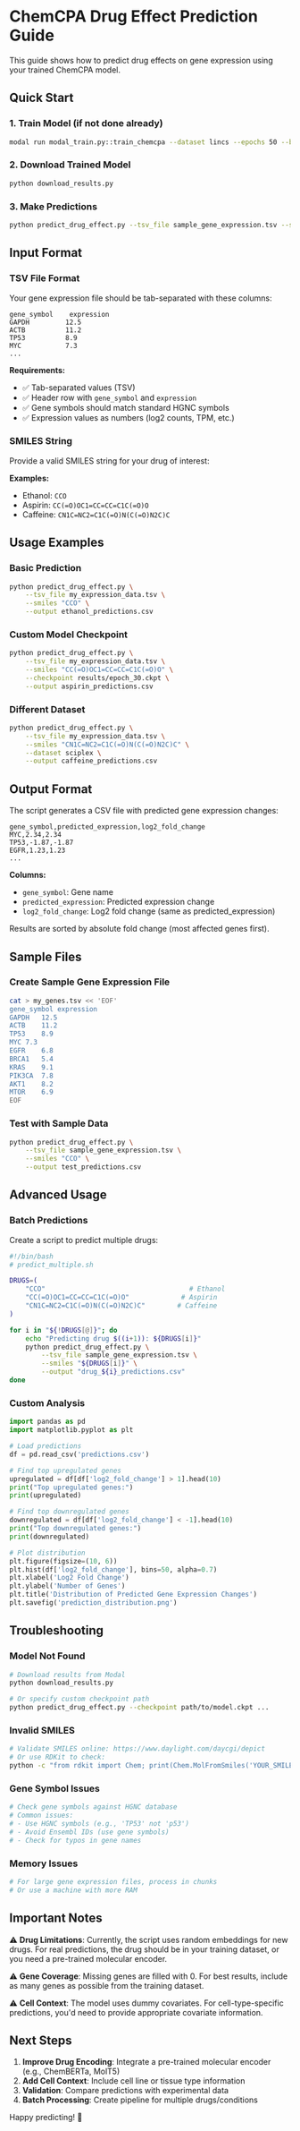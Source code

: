 # ChemCPA Drug Effect Prediction Guide

This guide shows how to predict drug effects on gene expression using your trained ChemCPA model.

## Quick Start

### 1. Train Model (if not done already)
```bash
modal run modal_train.py::train_chemcpa --dataset lincs --epochs 50 --batch_size 256 --learning_rate 1e-3
```

### 2. Download Trained Model
```bash
python download_results.py
```

### 3. Make Predictions
```bash
python predict_drug_effect.py --tsv_file sample_gene_expression.tsv --smiles "CCO" --output predictions.csv
```

## Input Format

### TSV File Format
Your gene expression file should be tab-separated with these columns:

```
gene_symbol    expression
GAPDH         12.5
ACTB          11.2
TP53          8.9
MYC           7.3
...
```

**Requirements:**
- ✅ Tab-separated values (TSV)
- ✅ Header row with `gene_symbol` and `expression`
- ✅ Gene symbols should match standard HGNC symbols
- ✅ Expression values as numbers (log2 counts, TPM, etc.)

### SMILES String
Provide a valid SMILES string for your drug of interest:

**Examples:**
- Ethanol: `CCO`
- Aspirin: `CC(=O)OC1=CC=CC=C1C(=O)O`
- Caffeine: `CN1C=NC2=C1C(=O)N(C(=O)N2C)C`

## Usage Examples

### Basic Prediction
```bash
python predict_drug_effect.py \
    --tsv_file my_expression_data.tsv \
    --smiles "CCO" \
    --output ethanol_predictions.csv
```

### Custom Model Checkpoint
```bash
python predict_drug_effect.py \
    --tsv_file my_expression_data.tsv \
    --smiles "CC(=O)OC1=CC=CC=C1C(=O)O" \
    --checkpoint results/epoch_30.ckpt \
    --output aspirin_predictions.csv
```

### Different Dataset
```bash
python predict_drug_effect.py \
    --tsv_file my_expression_data.tsv \
    --smiles "CN1C=NC2=C1C(=O)N(C(=O)N2C)C" \
    --dataset sciplex \
    --output caffeine_predictions.csv
```

## Output Format

The script generates a CSV file with predicted gene expression changes:

```csv
gene_symbol,predicted_expression,log2_fold_change
MYC,2.34,2.34
TP53,-1.87,-1.87
EGFR,1.23,1.23
...
```

**Columns:**
- `gene_symbol`: Gene name
- `predicted_expression`: Predicted expression change
- `log2_fold_change`: Log2 fold change (same as predicted_expression)

Results are sorted by absolute fold change (most affected genes first).

## Sample Files

### Create Sample Gene Expression File
```bash
cat > my_genes.tsv << 'EOF'
gene_symbol	expression
GAPDH	12.5
ACTB	11.2
TP53	8.9
MYC	7.3
EGFR	6.8
BRCA1	5.4
KRAS	9.1
PIK3CA	7.8
AKT1	8.2
MTOR	6.9
EOF
```

### Test with Sample Data
```bash
python predict_drug_effect.py \
    --tsv_file sample_gene_expression.tsv \
    --smiles "CCO" \
    --output test_predictions.csv
```

## Advanced Usage

### Batch Predictions
Create a script to predict multiple drugs:

```bash
#!/bin/bash
# predict_multiple.sh

DRUGS=(
    "CCO"                                    # Ethanol
    "CC(=O)OC1=CC=CC=C1C(=O)O"             # Aspirin  
    "CN1C=NC2=C1C(=O)N(C(=O)N2C)C"        # Caffeine
)

for i in "${!DRUGS[@]}"; do
    echo "Predicting drug $((i+1)): ${DRUGS[i]}"
    python predict_drug_effect.py \
        --tsv_file sample_gene_expression.tsv \
        --smiles "${DRUGS[i]}" \
        --output "drug_${i}_predictions.csv"
done
```

### Custom Analysis
```python
import pandas as pd
import matplotlib.pyplot as plt

# Load predictions
df = pd.read_csv('predictions.csv')

# Find top upregulated genes
upregulated = df[df['log2_fold_change'] > 1].head(10)
print("Top upregulated genes:")
print(upregulated)

# Find top downregulated genes  
downregulated = df[df['log2_fold_change'] < -1].head(10)
print("Top downregulated genes:")
print(downregulated)

# Plot distribution
plt.figure(figsize=(10, 6))
plt.hist(df['log2_fold_change'], bins=50, alpha=0.7)
plt.xlabel('Log2 Fold Change')
plt.ylabel('Number of Genes')
plt.title('Distribution of Predicted Gene Expression Changes')
plt.savefig('prediction_distribution.png')
```

## Troubleshooting

### Model Not Found
```bash
# Download results from Modal
python download_results.py

# Or specify custom checkpoint path
python predict_drug_effect.py --checkpoint path/to/model.ckpt ...
```

### Invalid SMILES
```bash
# Validate SMILES online: https://www.daylight.com/daycgi/depict
# Or use RDKit to check:
python -c "from rdkit import Chem; print(Chem.MolFromSmiles('YOUR_SMILES'))"
```

### Gene Symbol Issues
```bash
# Check gene symbols against HGNC database
# Common issues:
# - Use HGNC symbols (e.g., 'TP53' not 'p53')
# - Avoid Ensembl IDs (use gene symbols)
# - Check for typos in gene names
```

### Memory Issues
```bash
# For large gene expression files, process in chunks
# Or use a machine with more RAM
```

## Important Notes

⚠️ **Drug Limitations**: Currently, the script uses random embeddings for new drugs. For real predictions, the drug should be in your training dataset, or you need a pre-trained molecular encoder.

⚠️ **Gene Coverage**: Missing genes are filled with 0. For best results, include as many genes as possible from the training dataset.

⚠️ **Cell Context**: The model uses dummy covariates. For cell-type-specific predictions, you'd need to provide appropriate covariate information.

## Next Steps

1. **Improve Drug Encoding**: Integrate a pre-trained molecular encoder (e.g., ChemBERTa, MolT5)
2. **Add Cell Context**: Include cell line or tissue type information
3. **Validation**: Compare predictions with experimental data
4. **Batch Processing**: Create pipeline for multiple drugs/conditions

Happy predicting! 🔮
